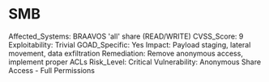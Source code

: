 # SMB

Affected_Systems: BRAAVOS 'all' share (READ/WRITE)
CVSS_Score: 9
Exploitability: Trivial
GOAD_Specific: Yes
Impact: Payload staging, lateral movement, data exfiltration
Remediation: Remove anonymous access, implement proper ACLs
Risk_Level: Critical
Vulnerability: Anonymous Share Access - Full Permissions